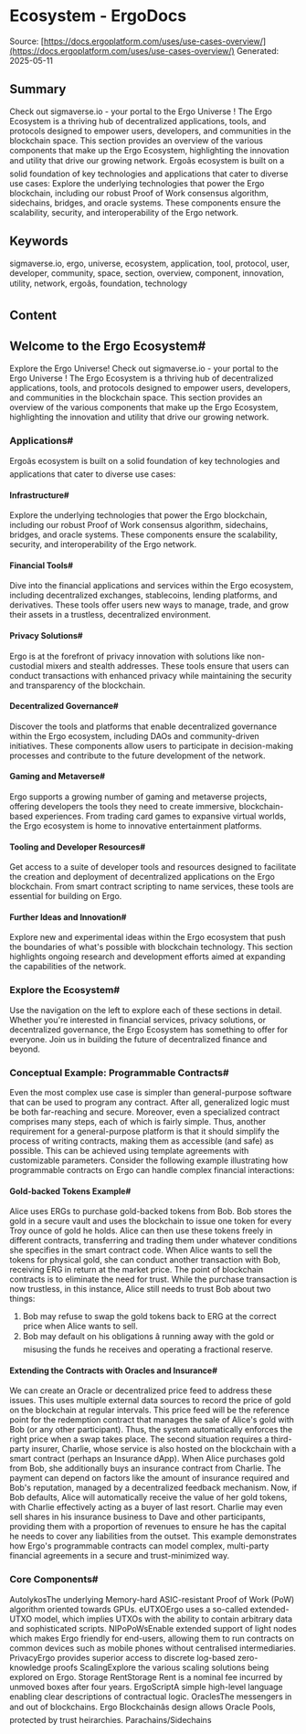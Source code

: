 # Ecosystem - ErgoDocs
Source: [https://docs.ergoplatform.com/uses/use-cases-overview/](https://docs.ergoplatform.com/uses/use-cases-overview/)
Generated: 2025-05-11

## Summary
Check out sigmaverse.io - your portal to the Ergo Universe ! The Ergo Ecosystem is a thriving hub of decentralized applications, tools, and protocols designed to empower users, developers, and communities in the blockchain space. This section provides an overview of the various components that make up the Ergo Ecosystem, highlighting the innovation and utility that drive our growing network. Ergoâs ecosystem is built on a solid foundation of key technologies and applications that cater to diverse use cases: Explore the underlying technologies that power the Ergo blockchain, including our robust Proof of Work consensus algorithm, sidechains, bridges, and oracle systems. These components ensure the scalability, security, and interoperability of the Ergo network.

## Keywords
sigmaverse.io, ergo, universe, ecosystem, application, tool, protocol, user, developer, community, space, section, overview, component, innovation, utility, network, ergoâs, foundation, technology

## Content
## Welcome to the Ergo Ecosystem#
Explore the Ergo Universe!
Check out sigmaverse.io - your portal to the Ergo Universe !
The Ergo Ecosystem is a thriving hub of decentralized applications, tools, and protocols designed to empower users, developers, and communities in the blockchain space. This section provides an overview of the various components that make up the Ergo Ecosystem, highlighting the innovation and utility that drive our growing network.

### Applications#
Ergoâs ecosystem is built on a solid foundation of key technologies and applications that cater to diverse use cases:

#### Infrastructure#
Explore the underlying technologies that power the Ergo blockchain, including our robust Proof of Work consensus algorithm, sidechains, bridges, and oracle systems. These components ensure the scalability, security, and interoperability of the Ergo network.

#### Financial Tools#
Dive into the financial applications and services within the Ergo ecosystem, including decentralized exchanges, stablecoins, lending platforms, and derivatives. These tools offer users new ways to manage, trade, and grow their assets in a trustless, decentralized environment.

#### Privacy Solutions#
Ergo is at the forefront of privacy innovation with solutions like non-custodial mixers and stealth addresses. These tools ensure that users can conduct transactions with enhanced privacy while maintaining the security and transparency of the blockchain.

#### Decentralized Governance#
Discover the tools and platforms that enable decentralized governance within the Ergo ecosystem, including DAOs and community-driven initiatives. These components allow users to participate in decision-making processes and contribute to the future development of the network.

#### Gaming and Metaverse#
Ergo supports a growing number of gaming and metaverse projects, offering developers the tools they need to create immersive, blockchain-based experiences. From trading card games to expansive virtual worlds, the Ergo ecosystem is home to innovative entertainment platforms.

#### Tooling and Developer Resources#
Get access to a suite of developer tools and resources designed to facilitate the creation and deployment of decentralized applications on the Ergo blockchain. From smart contract scripting to name services, these tools are essential for building on Ergo.

#### Further Ideas and Innovation#
Explore new and experimental ideas within the Ergo ecosystem that push the boundaries of what's possible with blockchain technology. This section highlights ongoing research and development efforts aimed at expanding the capabilities of the network.

### Explore the Ecosystem#
Use the navigation on the left to explore each of these sections in detail. Whether you're interested in financial services, privacy solutions, or decentralized governance, the Ergo Ecosystem has something to offer for everyone.
Join us in building the future of decentralized finance and beyond.

### Conceptual Example: Programmable Contracts#
Even the most complex use case is simpler than general-purpose software that can be used to program any contract. After all, generalized logic must be both far-reaching and secure. Moreover, even a specialized contract comprises many steps, each of which is fairly simple. Thus, another requirement for a general-purpose platform is that it should simplify the process of writing contracts, making them as accessible (and safe) as possible. This can be achieved using template agreements with customizable parameters.
Consider the following example illustrating how programmable contracts on Ergo can handle complex financial interactions:

#### Gold-backed Tokens Example#
Alice uses ERGs to purchase gold-backed tokens from Bob. Bob stores the gold in a secure vault and uses the blockchain to issue one token for every Troy ounce of gold he holds. Alice can then use these tokens freely in different contracts, transferring and trading them under whatever conditions she specifies in the smart contract code. When Alice wants to sell the tokens for physical gold, she can conduct another transaction with Bob, receiving ERG in return at the market price.
The point of blockchain contracts is to eliminate the need for trust. While the purchase transaction is now trustless, in this instance, Alice still needs to trust Bob about two things:
1.  Bob may refuse to swap the gold tokens back to ERG at the correct price when Alice wants to sell.
2.  Bob may default on his obligations â running away with the gold or misusing the funds he receives and operating a fractional reserve.

#### Extending the Contracts with Oracles and Insurance#
We can create an Oracle or decentralized price feed to address these issues. This uses multiple external data sources to record the price of gold on the blockchain at regular intervals. This price feed will be the reference point for the redemption contract that manages the sale of Alice's gold with Bob (or any other participant). Thus, the system automatically enforces the right price when a swap takes place.
The second situation requires a third-party insurer, Charlie, whose service is also hosted on the blockchain with a smart contract (perhaps an Insurance dApp). When Alice purchases gold from Bob, she additionally buys an insurance contract from Charlie. The payment can depend on factors like the amount of insurance required and Bob's reputation, managed by a decentralized feedback mechanism. Now, if Bob defaults, Alice will automatically receive the value of her gold tokens, with Charlie effectively acting as a buyer of last resort.
Charlie may even sell shares in his insurance business to Dave and other participants, providing them with a proportion of revenues to ensure he has the capital he needs to cover any liabilities from the outset.
This example demonstrates how Ergo's programmable contracts can model complex, multi-party financial agreements in a secure and trust-minimized way.

### Core Components#
AutolykosThe underlying Memory-hard ASIC-resistant Proof of Work (PoW) algorithm oriented towards GPUs. 
eUTXOErgo uses a so-called extended-UTXO model, which implies UTXOs with the ability to contain arbitrary data and sophisticated scripts. 
NIPoPoWsEnable extended support of light nodes which makes Ergo friendly for end-users, allowing them to run contracts on common devices such as mobile phones without centralised intermediaries. 
PrivacyErgo provides superior access to discrete log-based zero-knowledge proofs
ScalingExplore the various scaling solutions being explored on Ergo.
Storage RentStorage Rent is a nominal fee incurred by unmoved boxes after four years.
ErgoScriptA simple high-level language enabling clear descriptions of contractual logic.
OraclesThe messengers in and out of blockchains. Ergo Blockchainâs design allows Oracle Pools, protected by trust heirarchies.
Parachains/Sidechains
